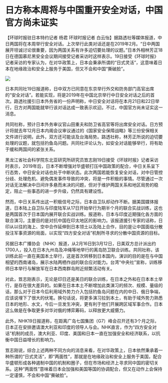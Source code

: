 # 日方称本周将与中国重开安全对话，中国官方尚未证实

【环球时报驻日本特约记者 杨君 环球时报记者
白云怡】据路透社等媒体报道，中日两国将在本周举行安全对话。上次举行此类对话还是在2019年2月。“日中两国展开坦诚讨论很重要，因为两国关系有许多迫切要处理的议题。”日本外相林芳正18日在德国慕尼黑安全会议期间接受记者采访时这样表示。19日接受《环球时报》记者采访的专家认为，在对华政策上，日本会秉承所谓的“日式灵活”，这意味着日本在地缘政治和安全上服务于美国，但又不会和中国“撕破脸”。

![](https://inews.gtimg.com/newsapp_bt/0/15676048332/1000)

日本共同社19日报道称，日中双方已同意在东京举行外交和防务部门高官出席的“安全对话”。若能实现，将是2019年在中国北京举行中日安全对话之后的首次。路透社援引日本外务省的一份声明称，中日安全对话将在本月21日和22日举行，日方对两国能就举行该对话达成一致表示欢迎。不过，中国官方尚未证实这一消息。

共同社称，预计日本外务审议官山田重夫和防卫省高官等将出席安全对话。日方预计将就去年12月日本内阁会议审议通过的《国家安全保障战略》等三份安保相关文件进行说明，此外，双方还可能谈及台海局势。路透社称，林芳正所说的迫切要处理的议题，就包括钓鱼岛问题。共同社评论认为，如安全对话能够举行，将有助于缓和两国间的紧张关系。

黑龙江省社会科学院东北亚研究所研究员笪志刚19日接受《环球时报》记者采访时表示，2019年后，日本不断增强对华盛顿打压中国政策的配合，中日关系呈下行态势，中日安全对话也处于中断状态。此次两国若能恢复安全对话，对中日管控分歧、处理危机、避免偶发事件导致的冲突，将是一件积极的事情。尽管通过一次对话无法解决中日间许多悬而未决的问题，但对于维护两国关系和地区局势的稳定，阻止一些事态的进一步升级，仍然具有建设性。

然而，中日关系传出这一积极信号之际，日本自卫队却动作不断。据美国媒体报道，日本陆上自卫队与印度陆军从17日开始举行为期半个月的联合实战训练，这也是两国首次于日本国内展开联合实战训练。报道称，日本与印度近期强化各方面的联合演习，主要目的是对抗中国在印太地区的影响力。该报道援引专家的话称，日印从以往的海上、空中合作延伸到日本领土以及陆上合作，目的是让中国面临分散投注军事资源的局面，以实现“四方安全对话”机制所寻求的分散中国资源的目标。

另据日本广播协会（NHK）报道，从2月16日到3月12日，日美双方总计派出约1700人，投入在日本九州岛及冲绳等地举行的离岛防卫联合训练。共同社称，该训练此前一直在美国本土举行，这是首次转移到日本国内，演训的目的是在与中国相望的西南诸岛，展示水陆两栖作战的联合应对能力。台湾“中央社”宣称，训练移师日本举行与解放军在日本西南群岛附近频繁活动有关。

对此，笪志刚表示，无论是印日还是美日的联合训练，在日本之外和在日本本土举行，是存在很大差异的。如果在日本本土不断增加此类演习的频次、规模、量级的话，那么对于日本今后利用域外势力介入包括钓鱼岛问题在内的中日、俄日争端，应该说埋下了很大的伏笔。换句话说，将更多演习拉到本土，有助于域外势力熟悉日本的地形、水文，今后一旦发生冲突，更有利于他们开展跨区域军事合作。日本这么做是在争取更多对华对俄的博弈筹码，以释放更大威慑力。

此外，NHK19日报道称，在距离广岛七国集团（G7）峰会召开还有3个月之际，日本正在安排邀请澳大利亚和印度的领导人与会。NHK直言，作为“四方安全对话”机制的成员，澳大利亚、印度、美国和日本一直在加强安全和经济联系，以抗衡中国日益增长的影响力。

笪志刚说，综合上述两种不同方向的消息来看，在对华政策上，日本依然秉承着一种所谓的“日式灵活”，即“两面性”，那就是在地缘政治和安全上服务于美国，配合华盛顿形成各种遏制中国的机制和圈子，但在市场和经济上寻求同中国的密切关系。这种“两面性”意味着日本会加强和美国等国的协调配合，但又在动作上会保持一定谨慎，不会和中国“撕破脸”。

